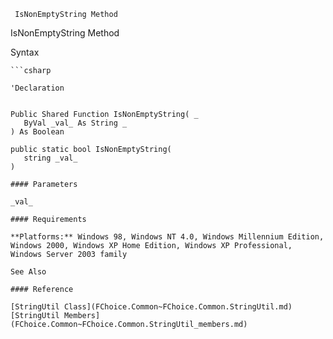 ﻿     IsNonEmptyString Method                                                   

IsNonEmptyString Method

Syntax

```vbnet
```csharp

'Declaration
 

Public Shared Function IsNonEmptyString( _
   ByVal _val_ As String _
) As Boolean

public static bool IsNonEmptyString( 
   string _val_
)

#### Parameters

_val_

#### Requirements

**Platforms:** Windows 98, Windows NT 4.0, Windows Millennium Edition, Windows 2000, Windows XP Home Edition, Windows XP Professional, Windows Server 2003 family

See Also

#### Reference

[StringUtil Class](FChoice.Common~FChoice.Common.StringUtil.md)  
[StringUtil Members](FChoice.Common~FChoice.Common.StringUtil_members.md)